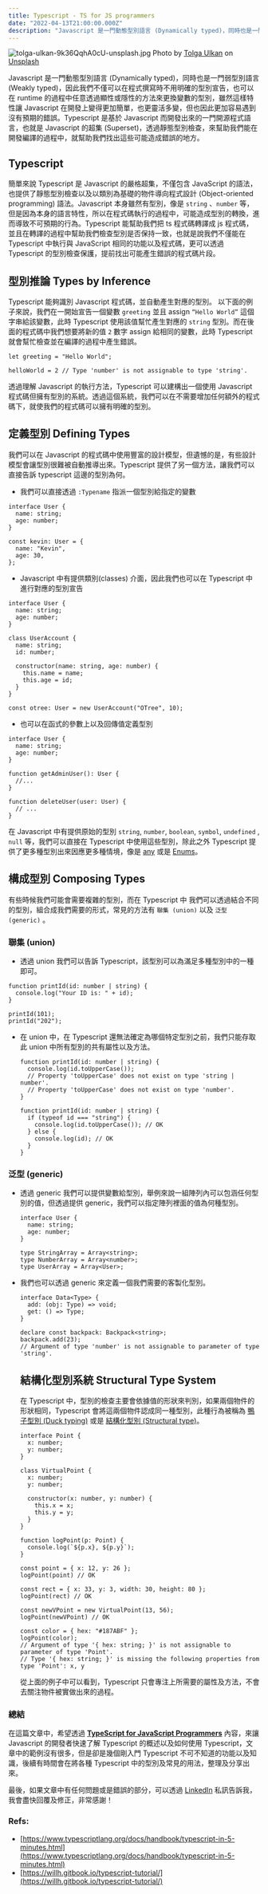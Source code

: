 ```yaml
---
title: Typescript - TS for JS programmers
date: "2022-04-13T21:00:00.000Z"
description: "Javascript 是一門動態型別語言 (Dynamically typed)，同時也是一門弱型別語言 (Weakly typed)，因此我們不僅可以在程式撰寫時不用明確的型別宣告，也可以在 runtime 的過程中任意透過顯性或隱性的方法來更換變數的型別，雖然這樣特性讓 Javascript 在開發上變得更加簡單，也更靈活多變，但也因此更加容易遇到沒有預期的錯誤。Typescript 是基於 Javascript 而開發出來的一門開源程式語言，也就是 Javascript 的超集 (Superset)，透過靜態型別檢查，來幫助我們能在開發編譯的過程中，就幫助我們找出這些可能造成錯誤的地方。"
---
```

![tolga-ulkan-9k36QqhA0cU-unsplash.jpg](./index.jpg)
Photo by [Tolga Ulkan](https://unsplash.com/@tolga__) on [Unsplash](https://unsplash.com/photos/9k36QqhA0cU)



Javascript 是一門動態型別語言 (Dynamically typed)，同時也是一門弱型別語言 (Weakly typed)，因此我們不僅可以在程式撰寫時不用明確的型別宣告，也可以在 runtime 的過程中任意透過顯性或隱性的方法來更換變數的型別，雖然這樣特性讓 Javascript 在開發上變得更加簡單，也更靈活多變，但也因此更加容易遇到沒有預期的錯誤。Typescript 是基於 Javascript 而開發出來的一門開源程式語言，也就是 Javascript 的超集 (Superset)，透過靜態型別檢查，來幫助我們能在開發編譯的過程中，就幫助我們找出這些可能造成錯誤的地方。

## Typescript

簡單來說 Typescript 是 Javascript 的嚴格超集，不僅包含 JavaScript 的語法，也提供了靜態型別檢查以及以類別為基礎的物件導向程式設計 (Object-oriented programming) 語法。Javascript 本身雖然有型別，像是 `string` 、`number` 等，但是因為本身的語言特性，所以在程式碼執行的過程中，可能造成型別的轉換，進而導致不可預期的行為。Typescript 能幫助我們把 ts 程式碼轉譯成 js 程式碼，並且在轉譯的過程中幫助我們檢查型別是否保持一致，也就是說我們不僅能在 Typescript 中執行與 JavaScript 相同的功能以及程式碼，更可以透過 Typescript 的型別檢查保護，提前找出可能產生錯誤的程式碼片段。


## 型別推論 Types by Inference
Typescript 能夠識別 Javascript 程式碼，並自動產生對應的型別。
以下面的例子來說，我們在一開始宣告一個變數 `greeting` 並且 assign `“Hello World”` 這個字串給該變數，此時 Typescript 使用該值幫忙產生對應的 `string` 型別。而在後面的程式碼中我們想要將新的值 `2` 數字 assign 給相同的變數，此時  Typescript 就會幫忙檢查並在編譯的過程中產生錯誤。

```tsx
let greeting = "Hello World";

helloWorld = 2 // Type 'number' is not assignable to type 'string'.
```

透過理解 Javascript 的執行方法，Typescript 可以建構出一個使用 Javascript 程式碼但擁有型別的系統。透過這個系統，我們可以在不需要增加任何額外的程式碼下，就使我們的程式碼可以擁有明確的型別。

## 定義型別 Defining Types ##
我們可以在 Javascript 的程式碼中使用豐富的設計模型，但遺憾的是，有些設計模型會讓型別很難被自動推導出來。Typescript 提供了另一個方法，讓我們可以直接告訴 typescript 這邊的型別為何。

- 我們可以直接透過 `:Typename` 指派一個型別給指定的變數
```tsx
interface User {
  name: string;
  age: number;
}

const kevin: User = {
  name: "Kevin",
  age: 30,
};
```

- Javascript 中有提供類別(classes) 介面，因此我們也可以在 Typescript 中進行對應的型別宣告

```tsx
interface User {
  name: string;
  age: number;
}

class UserAccount {
  name: string;
  id: number;
 
  constructor(name: string, age: number) {
    this.name = name;
    this.age = id;
  }
}

const otree: User = new UserAccount("OTree", 10);
```

- 也可以在函式的參數上以及回傳值定義型別

```tsx
interface User {
  name: string;
  age: number;
}

function getAdminUser(): User {
  //...
}
 
function deleteUser(user: User) {
  // ...
}
```

在 Javascript 中有提供原始的型別 `string`, `number`, `boolean`, `symbol`, `undefined` , `null` 等，我們可以直接在 Typescript 中使用這些型別，除此之外 Typescript 提供了更多種型別出來因應更多種情境，像是 [any](https://www.typescriptlang.org/docs/handbook/2/everyday-types.html#any) 或是 [Enums](https://www.typescriptlang.org/docs/handbook/enums.html)。

## 構成型別 Composing Types
有些時候我們可能會需要複雜的型別，而在 Typescript 中 我們可以透過結合不同的型別，組合成我們需要的形式，常見的方法有 `聯集 (union)` 以及 `泛型 (generic)` 。

### 聯集 (union)
* 透過 union 我們可以告訴 Typescript，該型別可以為滿足多種型別中的一種即可。
    
```tsx
function printId(id: number | string) {
  console.log("Your ID is: " + id);
}

printId(101);
printId("202");
```
    
* 在 union 中，在 Typescript 還無法確定為哪個特定型別之前，我們只能存取此 union 中所有型別的共有屬性以及方法。
    
  ```tsx
  function printId(id: number | string) {
    console.log(id.toUpperCase());
    // Property 'toUpperCase' does not exist on type 'string | number'.
    // Property 'toUpperCase' does not exist on type 'number'.
  }
  
  function printId(id: number | string) {
    if (typeof id === "string") {
      console.log(id.toUpperCase()); // OK
    } else {
      console.log(id); // OK
    }
  }
  ```
    

### 泛型 (generic)
* 透過 generic 我們可以提供變數給型別，舉例來說一組陣列內可以包涵任何型別的值，但透過提供 generic，我們可以指定陣列裡面的值為何種型別。
    
    ```tsx
    interface User {
      name: string;
      age: number;
    }
    
    type StringArray = Array<string>;
    type NumberArray = Array<number>;
    type UserArray = Array<User>;
    ```
    
* 我們也可以透過 generic 來定義一個我們需要的客製化型別。
    
    ```tsx
    interface Data<Type> {
      add: (obj: Type) => void;
      get: () => Type;
    }
    
    declare const backpack: Backpack<string>;
    backpack.add(23);
    // Argument of type 'number' is not assignable to parameter of type 'string'.
    ```
    
    ## 結構化型別系統 Structural Type System
    
    在 Typescript 中，型別的檢查主要會依據值的形狀來判別，如果兩個物件的形狀相同，Typescript 會將這兩個物件認成同一種型別，此種行為被稱為 [鴨子型別 (Duck typing)](https://en.wikipedia.org/wiki/Duck_typing) 或是 [結構化型別 (Structural type)](https://en.wikipedia.org/wiki/Structural_type_system)。
    
    ```tsx
    interface Point {
      x: number;
      y: number;
    }
    
    class VirtualPoint {
      x: number;
      y: number;
     
      constructor(x: number, y: number) {
        this.x = x;
        this.y = y;
      }
    }
    
    function logPoint(p: Point) {
      console.log(`${p.x}, ${p.y}`);
    }
     
    const point = { x: 12, y: 26 };
    logPoint(point) // OK
    
    const rect = { x: 33, y: 3, width: 30, height: 80 };
    logPoint(rect) // OK
    
    const newVPoint = new VirtualPoint(13, 56);
    logPoint(newVPoint) // OK
    
    const color = { hex: "#187ABF" };
    logPoint(color);
    // Argument of type '{ hex: string; }' is not assignable to parameter of type 'Point'.
    // Type '{ hex: string; }' is missing the following properties from type 'Point': x, y
    ```
    
    從上面的例子中可以看到，Typescript 只會專注上所需要的屬性及方法，不會去關注物件被實做出來的過程。
    
### 總結    
在這篇文章中，希望透過 **[TypeScript for JavaScript Programmers](https://www.typescriptlang.org/docs/handbook/typescript-in-5-minutes.html#structural-type-system)** 內容，來讓 Javascript 的開發者快速了解 Typescript 的概述以及如何使用 Typescript，文章中的範例沒有很多，但是卻是幾個剛入門 Typescript 不可不知道的功能以及知識，後續有時間會在將各種 Typescript 中的型別及常見的用法，整理及分享出來。

最後，如果文章中有任何問題或是錯誤的部分，可以透過 [LinkedIn](https://www.linkedin.com/in/yu-hsiang-wang/) 私訊告訴我，我會盡快回覆及修正，非常感謝！
    
### Refs:
- [https://www.typescriptlang.org/docs/handbook/typescript-in-5-minutes.html](https://www.typescriptlang.org/docs/handbook/typescript-in-5-minutes.html)
- [https://willh.gitbook.io/typescript-tutorial/](https://willh.gitbook.io/typescript-tutorial/)